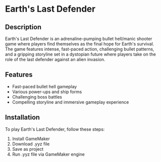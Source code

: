 # Earth's Last Defender

## Description
Earth's Last Defender is an adrenaline-pumping bullet hell/manic shooter game where players find themselves as the final hope for Earth's survival. The game features intense, fast-paced action, challenging bullet patterns, and a gripping storyline set in a dystopian future where players take on the role of the last defender against an alien invasion.

## Features
- Fast-paced bullet hell gameplay
- Various power-ups and ship forms
- Challenging boss battles
- Compelling storyline and immersive gameplay experience

## Installation
To play Earth's Last Defender, follow these steps:
1. Install GameMaker
2. Download .yyz file
3. Save as project
4. Run .yyz file via GameMaker engine
